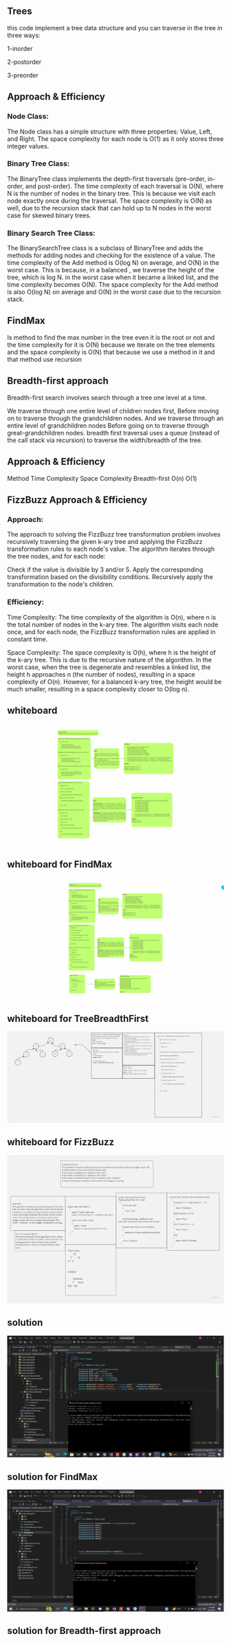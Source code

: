 ## Trees 
this code implement a tree data structure and you can traverse in the tree in three ways:

1-inorder 

2-postorder 

3-preorder

 ## Approach & Efficiency

### Node Class:

The Node class has a simple structure with three properties: Value, Left, and Right. The space complexity for each node is O(1) as it only stores three integer values.

### Binary Tree Class:
The BinaryTree class implements the depth-first traversals 
(pre-order, in-order, and post-order). The time complexity of each traversal is O(N),
where N is the number of nodes in the binary tree. 
This is because we visit each node exactly once during the traversal.
The space complexity is O(N) as well, due to the recursion stack that can hold up to N nodes in the worst case for skewed binary trees.

### Binary Search Tree Class:
The BinarySearchTree class is a subclass of BinaryTree and adds the methods for adding nodes
and checking for the existence of a value. The time complexity of the Add method is O(log N)
on average, and O(N) in the worst case. This is because, in a balanced , 
we traverse the height of the tree, which is log N.
in the worst case when it became a linked list, 
and the time complexity becomes O(N).
The space complexity for the Add method is also O(log N) 
on average and O(N) in the worst case due to the recursion stack.

## FindMax
Is method to find the max number in the tree even it is the root or not and the time complexity for it is O(N) because we iterate on the tree elements
and the space complexity is O(N) that because we use a method in it and that method use recursion

## Breadth-first approach

Breadth-first search involves search through a tree one level at a time.

We traverse through one entire level of children nodes first,
Before moving on to traverse through the grandchildren nodes.
And we traverse through an entire level of grandchildren nodes
Before going on to traverse through great-grandchildren nodes.
breadth first traversal uses a queue (instead of the call stack via recursion) to traverse the width/breadth of the tree.

## Approach & Efficiency
Method	Time Complexity	Space Complexity
Breadth-first	O(n)	O(1)

## FizzBuzz Approach & Efficiency

### Approach:
The approach to solving the FizzBuzz tree transformation problem involves recursively traversing the given k-ary tree and applying the FizzBuzz transformation rules to each node's value. The algorithm iterates through the tree nodes, and for each node:

Check if the value is divisible by 3 and/or 5.
Apply the corresponding transformation based on the divisibility conditions.
Recursively apply the transformation to the node's children.

### Efficiency:
Time Complexity: The time complexity of the algorithm is O(n), where n is the total number of nodes in the k-ary tree. The algorithm visits each node once, and for each node, the FizzBuzz transformation rules are applied in constant time.

Space Complexity: The space complexity is O(h), where h is the height of the k-ary tree. This is due to the recursive nature of the algorithm. In the worst case, when the tree is degenerate and resembles a linked list, the height h approaches n (the number of nodes), resulting in a space complexity of O(n). However, for a balanced k-ary tree, the height would be much smaller, resulting in a space complexity closer to O(log n).



## whiteboard
![](./lab15wh(2).png)


## whiteboard for FindMax

![](./whFindMax.png)

## whiteboard for TreeBreadthFirst
![](./WH.jpg)

##  whiteboard for FizzBuzz
![](./fizzbuzzwh.jpg)


## solution

![](./solution15.png)


## solution for FindMax

![](./FindMax.png)

## solution for Breadth-first approach



